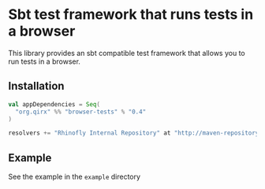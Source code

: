 Sbt test framework that runs tests in a browser
===============================================

This library provides an sbt compatible test framework that allows you to
run tests in a browser.

Installation
------------

``` scala
val appDependencies = Seq(
  "org.qirx" %% "browser-tests" % "0.4"
)

resolvers += "Rhinofly Internal Repository" at "http://maven-repository.rhinofly.net:8081/artifactory/libs-release-local"
```

Example
-------

See the example in the `example` directory
